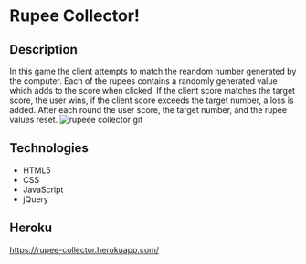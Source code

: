 # Rupee Collector!


## Description

In this game the client attempts to match the reandom number generated by the computer. Each of the rupees contains a  randomly generated value which adds to the score when clicked. If the client score matches the target score, the user wins, if the client score exceeds the target number, a loss is added. After each round the user score, the target number, and the rupee values reset. 
![rupeee collector gif](assets/images/rupee-collector.gif)


## Technologies

- HTML5
- CSS 
- JavaScript
- jQuery


## Heroku

https://rupee-collector.herokuapp.com/





